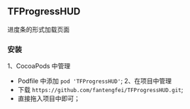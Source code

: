 ## TFProgressHUD
进度条的形式加载页面

### 安装
1、CocoaPods 中管理  
  * Podfile 中添加 `pod 'TFProgressHUD'`;
2、在项目中管理 
  * 下载 `https://github.com/fantengfei/TFProgressHUD.git`;
  * 直接拖入项目中即可；
   
